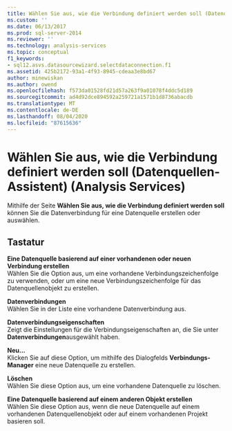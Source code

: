 ```yaml
---
title: Wählen Sie aus, wie die Verbindung definiert werden soll (Datenquellen-Assistent) (Analysis Services) | Microsoft-Dokumentation
ms.custom: ''
ms.date: 06/13/2017
ms.prod: sql-server-2014
ms.reviewer: ''
ms.technology: analysis-services
ms.topic: conceptual
f1_keywords:
- sql12.asvs.datasourcewizard.selectdataconnection.f1
ms.assetid: 425b2172-93a1-4f93-8945-cdeaa3e8bd67
author: minewiskan
ms.author: owend
ms.openlocfilehash: f573da01528fd21d57a263f9a01078f4ddc5d189
ms.sourcegitcommit: ad4d92dce894592a259721a1571b1d8736abacdb
ms.translationtype: MT
ms.contentlocale: de-DE
ms.lasthandoff: 08/04/2020
ms.locfileid: "87615636"
---
```

# <a name="select-how-to-define-the-connection-data-source-wizard-analysis-services"></a>Wählen Sie aus, wie die Verbindung definiert werden soll (Datenquellen-Assistent) (Analysis Services)
  Mithilfe der Seite **Wählen Sie aus, wie die Verbindung definiert werden soll** können Sie die Datenverbindung für eine Datenquelle erstellen oder auswählen.  
  
## <a name="options"></a>Tastatur  
 **Eine Datenquelle basierend auf einer vorhandenen oder neuen Verbindung erstellen**  
 Wählen Sie die Option aus, um eine vorhandene Verbindungszeichenfolge zu verwenden, oder um eine neue Verbindungszeichenfolge für das Datenquellenobjekt zu erstellen.  
  
 **Datenverbindungen**  
 Wählen Sie in der Liste eine vorhandene Datenverbindung aus.  
  
 **Datenverbindungseigenschaften**  
 Zeigt die Einstellungen für die Verbindungseigenschaften an, die Sie unter **Datenverbindungen**ausgewählt haben.  
  
 **Neu...**  
 Klicken Sie auf diese Option, um mithilfe des Dialogfelds **Verbindungs-Manager** eine neue Datenquelle zu erstellen.  
  
 **Löschen**  
 Wählen Sie diese Option aus, um eine vorhandene Datenquelle zu löschen.  
  
 **Eine Datenquelle basierend auf einem anderen Objekt erstellen**  
 Wählen Sie diese Option aus, wenn die neue Datenquelle auf einem vorhandenen Datenquellenobjekt oder auf einem vorhandenen Projekt basieren soll.  
  
  
